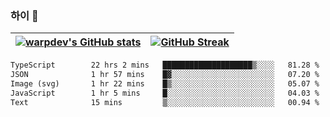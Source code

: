 
### 하이 👋
[![warpdev's GitHub stats](https://github-readme-stats.vercel.app/api?username=warpdev&show_icons=true&theme=vue-dark)](#) |[![GitHub Streak](https://github-readme-streak-stats.herokuapp.com/?user=warpdev&theme=dark)](#)
--- | --- |
<!--START_SECTION:waka-->

```txt
TypeScript        22 hrs 2 mins   ████████████████████▒░░░░   81.28 %
JSON              1 hr 57 mins    █▓░░░░░░░░░░░░░░░░░░░░░░░   07.20 %
Image (svg)       1 hr 22 mins    █▒░░░░░░░░░░░░░░░░░░░░░░░   05.07 %
JavaScript        1 hr 5 mins     █░░░░░░░░░░░░░░░░░░░░░░░░   04.03 %
Text              15 mins         ▒░░░░░░░░░░░░░░░░░░░░░░░░   00.94 %
```

<!--END_SECTION:waka-->

<!--
**warpdev/warpdev** is a ✨ _special_ ✨ repository because its `README.md` (this file) appears on your GitHub profile.

Here are some ideas to get you started:

- 🔭 I’m currently working on ...
- 🌱 I’m currently learning ...
- 👯 I’m looking to collaborate on ...
- 🤔 I’m looking for help with ...
- 💬 Ask me about ...
- 📫 How to reach me: ...
- 😄 Pronouns: ...
- ⚡ Fun fact: ...
-->

